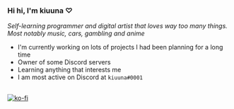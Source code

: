 ### Hi hi, I'm kiuuna ♡
*Self-learning programmer and digital artist that loves way too many things.<br>Most notably music, cars, gambling and anime*

- I'm currently working on lots of projects I had been planning for a long time
- Owner of some Discord servers
- Learning anything that interests me
- I am most active on Discord at `kiuuna#0001`

##
[![ko-fi](https://ko-fi.com/img/githubbutton_sm.svg)](https://ko-fi.com/N4N8BCG8B)
